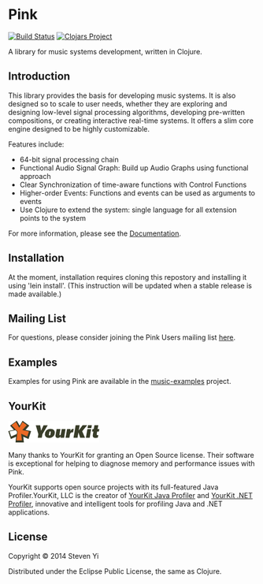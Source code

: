 # Pink 

[![Build Status](https://travis-ci.org/kunstmusik/pink.svg?branch=develop)](https://travis-ci.org/kunstmusik/pink)
[![Clojars Project](http://clojars.org/kunstmusik/pink/latest-version.svg)](http://clojars.org/kunstmusik/pink)

A library for music systems development, written in Clojure.

## Introduction

This library provides the basis for developing music systems.  It is also designed so to scale to user needs, whether they are exploring and designing low-level signal processing algorithms, developing pre-written compositions, or creating interactive real-time systems. It offers a slim core engine designed to be highly customizable.   

Features include:

* 64-bit signal processing chain
* Functional Audio Signal Graph: Build up Audio Graphs using functional approach
* Clear Synchronization of time-aware functions with Control Functions
* Higher-order Events: Functions and events can be used as arguments to events 
* Use Clojure to extend the system: single language for all extension points to the system

For more information, please see the [Documentation](doc/intro.md).

## Installation

At the moment, installation requires cloning this repostory and installing it using 'lein install'.  (This instruction will be updated when a stable release is made available.)

## Mailing List

For questions, please consider joining the Pink Users mailing list [here](https://groups.google.com/forum/?hl=en#!forum/pink-users).

## Examples

Examples for using Pink are available in the [music-examples](http://github.com/kunstmusik/music-examples) project. 

## YourKit 

<img src="yourkit.png"/>

Many thanks to YourKit for granting an Open Source license.  Their software is exceptional for helping to diagnose memory and performance issues with Pink.

YourKit supports open source projects with its full-featured Java Profiler.YourKit, LLC is the creator of <a href="http://www.yourkit.com/java/profiler/index.jsp">YourKit Java Profiler</a> and <a href="http://www.yourkit.com/.net/profiler/index.jsp">YourKit .NET Profiler</a>, innovative and intelligent tools for profiling Java and .NET applications.


## License

Copyright © 2014 Steven Yi 

Distributed under the Eclipse Public License, the same as Clojure.
